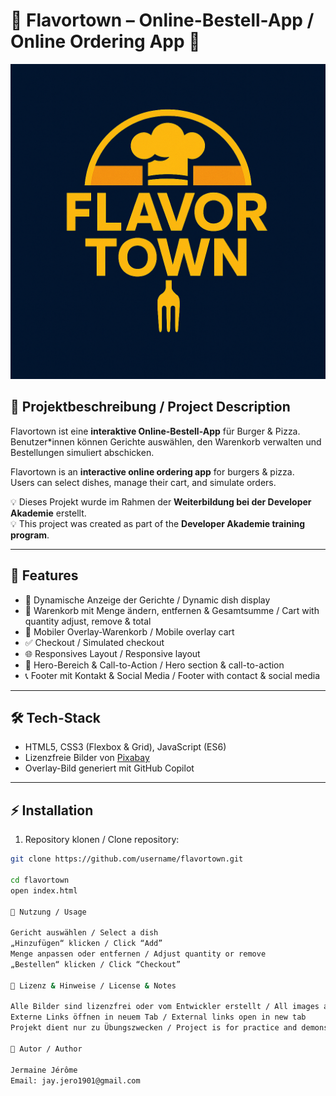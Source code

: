 # 🍔 Flavortown – Online-Bestell-App / Online Ordering App 🍕  

![Flavortown Logo](./assets/img/flavortown.png)  

## 📖 Projektbeschreibung / Project Description
Flavortown ist eine **interaktive Online-Bestell-App** für Burger & Pizza.  
Benutzer*innen können Gerichte auswählen, den Warenkorb verwalten und Bestellungen simuliert abschicken.  

Flavortown is an **interactive online ordering app** for burgers & pizza.  
Users can select dishes, manage their cart, and simulate orders.  

💡 Dieses Projekt wurde im Rahmen der **Weiterbildung bei der Developer Akademie** erstellt.  
💡 This project was created as part of the **Developer Akademie training program**.

---

## 🚀 Features
- 🍔 Dynamische Anzeige der Gerichte / Dynamic dish display  
- 🛒 Warenkorb mit Menge ändern, entfernen & Gesamtsumme / Cart with quantity adjust, remove & total  
- 📱 Mobiler Overlay-Warenkorb / Mobile overlay cart  
- ✅ Checkout / Simulated checkout  
- 🌐 Responsives Layout / Responsive layout  
- 🎨 Hero-Bereich & Call-to-Action / Hero section & call-to-action  
- 📞 Footer mit Kontakt & Social Media / Footer with contact & social media  

---

## 🛠️ Tech-Stack
- HTML5, CSS3 (Flexbox & Grid), JavaScript (ES6)  
- Lizenzfreie Bilder von [Pixabay](https://pixabay.com/)  
- Overlay-Bild generiert mit GitHub Copilot  

---

## ⚡ Installation
1. Repository klonen / Clone repository:  
```bash
git clone https://github.com/username/flavortown.git

cd flavortown
open index.html

🎯 Nutzung / Usage

Gericht auswählen / Select a dish
„Hinzufügen“ klicken / Click “Add”
Menge anpassen oder entfernen / Adjust quantity or remove
„Bestellen“ klicken / Click “Checkout”

📜 Lizenz & Hinweise / License & Notes

Alle Bilder sind lizenzfrei oder vom Entwickler erstellt / All images are royalty-free or developer-generated
Externe Links öffnen in neuem Tab / External links open in new tab
Projekt dient nur zu Übungszwecken / Project is for practice and demonstration only

👤 Autor / Author

Jermaine Jérôme
Email: jay.jero1901@gmail.com